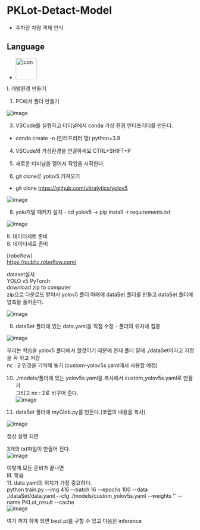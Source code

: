 # PKLot-Detact-Model  
 - 주차장 차량 객체 인식  
## Language  
 - <div style="display: flex; align-items: flex-start;"><img src="https://techstack-generator.vercel.app/python-icon.svg" alt="icon" width="57" height="57" /></div>  

 I. 개발환경 만들기 
1. PC에서 폴더 만들기  
  
![image](https://github.com/jiwon0629/PKLot-Detact-Model/assets/149983498/a357b6ca-306d-4939-b562-c4a6440ae8d3)  


3. VSCode를 실행하고 터미널에서 conda 가상 환경 인터프리터를 만든다.  
- conda create -n (인터프리터 명) python=3.9

4. VSCode와 가상환경을 연결하세요 CTRL+SHIFT+P  
  
6. 새로운 터미널을 열어서 작업을 시작한다.  

7. git clone로 yolov5 가져오기  
- git clone https://github.com/ultralytics/yolov5

![image](https://github.com/jiwon0629/PKLot-Detact-Model/assets/149983498/ff5462e2-a28a-4ea6-ba16-419258e7aee5)  

8. yolo개발 패키지 설치  - cd yolov5 -> pip install -r requirements.txt

![image](https://github.com/jiwon0629/PKLot-Detact-Model/assets/149983498/9767eeef-b0dd-4f83-a2c4-cec16bc18276)  

II. 데이터세트 준비  
8. 데이터세트 준비   

[roboflow]  
https://public.roboflow.com/  

dataset설치  
YOLO v5 PyTorch  
download zip to computer  
zip으로 다운로드 받아서 yolov5 폴더 아래에 dataSet 폴더를 만들고 dataSet 폴더에 압축을 풀어준다.  

![image](https://github.com/jiwon0629/PKLot-Detact-Model/assets/149983498/804a6630-291e-4dea-a1ad-c89358fea499)  


9. dataSet 폴더에 있는 data.yaml을 직접 수정 - 폴더의 위치에 집중

![image](https://github.com/jiwon0629/PKLot-Detact-Model/assets/149983498/0075414c-0778-4c2c-90c4-831ff3d32883)  


우리는 학습을 yolov5 폴더에서 할것이기 때문에 현재 폴더 밑에 ./dataSet이라고 지정을 꼭 하고 저장  
nc : 2 인것을 기억해 놓기 (custom-yolov5s.yaml에서 사용할 예정)  

10. ./models/폴더에 있는 yolov5s.yaml을 복사해서 custom_yolov5s.yaml로 만들기   
그리고 nc : 2로 바꾸어 준다.  
![image](https://github.com/jiwon0629/PKLot-Detact-Model/assets/149983498/30369b8e-573b-4fb5-b826-a96f0259617f)  


12. dataSet 폴더에 myGlob.py를 만든다.(코랩의 내용을 복사)  

![image](https://github.com/jiwon0629/PKLot-Detact-Model/assets/149983498/fd1b5a53-d4cc-4aa3-ad94-ca5b795deee5)  


정상 실행 되면  

3개의 txt파일이 만들어 진다.   
![image](https://github.com/jiwon0629/PKLot-Detact-Model/assets/149983498/c5d61f91-6ec7-44af-8d59-95c442dc5cd2)  


이렇게 모든 준비가 끝나면  
III. 학습  
11. data.yaml의 위치가 가장 중요하다.  
python train.py --img 416 --batch 16 --epochs 100 --data ./dataSet/data.yaml --cfg ./models/custom_yolov5s.yaml --weights '' --name  PKLot_result --cache  
![image](https://github.com/jiwon0629/PKLot-Detact-Model/assets/149983498/00704b4e-84d1-4ed7-8680-46c31e40c7d9)  

여기 까지 하게 되면 best.pt를 구할 수 있고 다음은 inference  



